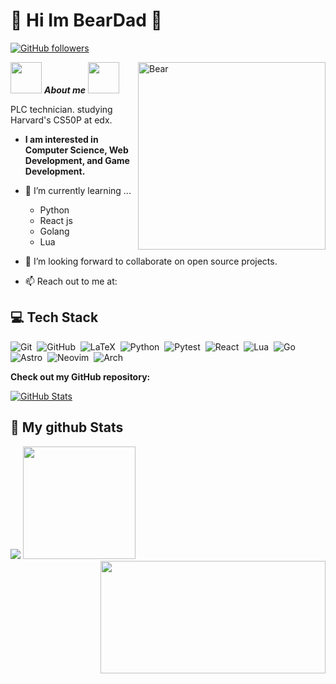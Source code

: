 # 🐻 Hi Im BearDad 🐻

[![GitHub followers](https://img.shields.io/github/followers/BearDad.svg?style=social&label=Follow)](https://github.com/BearDad?tab=followers)<br/>

<img align="right" width=300px alt="Bear" src="https://media4.giphy.com/media/v1.Y2lkPTc5MGI3NjExcm81Y2twend4bzE3MDg3ZGFiOGd5OW0zdWV1cjBmZW43cm1kODR3dyZlcD12MV9pbnRlcm5hbF9naWZfYnlfaWQmY3Q9Zw/l0K4puBUN4w6G4ksE/giphy.webp" />

<img src="https://media0.giphy.com/media/v1.Y2lkPTc5MGI3NjExeWdjc3dsanY1MWNsOXYxN21jeXE0amt4cjluanI1OWoyYnlubDM0cSZlcD12MV9pbnRlcm5hbF9naWZfYnlfaWQmY3Q9cw/1wLXYOh3trpXIHXka5/giphy.webp" width="50px">&nbsp;**_About me_** <img src="https://media2.giphy.com/media/v1.Y2lkPTc5MGI3NjExbTk2MzMwZmp2MnR1bGx5bGhncGp3Y2x2YWFqbml3NHowazlnY3k0YyZlcD12MV9pbnRlcm5hbF9naWZfYnlfaWQmY3Q9cw/GuAyo258Gj8m7UXYLg/giphy.webp" width="50px" >

PLC technician. studying Harvard's CS50P at edx.

- **I am interested in Computer Science, Web Development, and Game Development.**

* 🌱 I’m currently learning ...

  - Python
  - React js
  - Golang
  - Lua

* 👯 I’m looking forward to collaborate on open source projects.
* 📫 Reach out to me at: <a href=""></a>

## 💻 Tech Stack

![Git](https://img.shields.io/badge/git-%23F05033.svg?style=for-the-badge&logo=git&logoColor=white)&nbsp;
![GitHub](https://img.shields.io/badge/github-%23121011.svg?style=for-the-badge&logo=github&logoColor=white)&nbsp;
![LaTeX](https://img.shields.io/badge/latex-%23008080.svg?style=for-the-badge&logo=latex&logoColor=white)&nbsp;
![Python](https://img.shields.io/badge/python-3670A0?style=for-the-badge&logo=python&logoColor=ffdd54)&nbsp;
![Pytest](https://img.shields.io/badge/pytest-%23ffffff.svg?style=for-the-badge&logo=pytest&logoColor=2f9fe3)&nbsp;
![React](https://img.shields.io/badge/React-66a0e2?style=for-the-badge&logo=react&logoColor=white)&nbsp;
![Lua](https://img.shields.io/badge/lua-%232C2D72.svg?style=for-the-badge&logo=lua&logoColor=white)&nbsp;
![Go](https://img.shields.io/badge/go-%2300ADD8.svg?style=for-the-badge&logo=go&logoColor=white)&nbsp;
![Astro](https://img.shields.io/badge/astro-%232C2052.svg?style=for-the-badge&logo=astro&logoColor=white)&nbsp;
![Neovim](https://img.shields.io/badge/NeoVim-%2357A143.svg?&style=for-the-badge&logo=neovim&logoColor=white)&nbsp;
![Arch](https://img.shields.io/badge/Arch%20Linux-1793D1?logo=arch-linux&logoColor=fff&style=for-the-badge)&nbsp;

**Check out my GitHub repository:**

<div>
  <p>
    <a href="https://github.com/BearDad/.dotfiles">
      <img src="https://github-readme-stats.vercel.app/api/pin/?username=BearDad&repo=.dotfiles&theme=algolia" alt="GitHub Stats" />
    </a>
    <!-- <a href="https://github.com/Bhargavi-hash/Linux-Shell-Implementation.git"> -->
    <!--   <img src="https://github-readme-stats.vercel.app/api/pin/?username=Bhargavi-hash&repo=Linux-Shell-Implementation" alt="GitHub Stats" /> -->
    <!-- </a> -->
  </p>
</div>

<h2>👀 My github Stats</h2>

<div>
  <p align="left">
    <a>
    <img src="https://github-readme-stats.vercel.app/api?username=BearDad&theme=algolia&show_icons=true&hide_border=false&count_private=false" />
    <img height="180em" src="https://github-readme-streak-stats.herokuapp.com/?user=BearDad&theme=algolia"/>
    <img align="right" height="180em" width="360em" src="https://github-readme-stats-eight-theta.vercel.app/api/top-langs/?username=BearDad&layout=compact&langs_count=8&theme=algolia"/>
    </a>
  </p>
</div>
